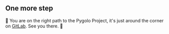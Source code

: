 ## One more step

🫧 You are on the right path to the Pygolo Project, it's just around the corner on [GitLab](https://gitlab.com/pygolo/py/-/blob/main/README.md). See you there. 🫧
